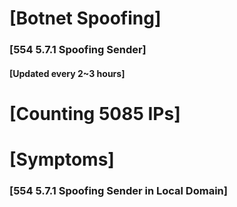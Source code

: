 # [Botnet Spoofing]
### [554 5.7.1 Spoofing Sender]
#### [Updated every 2~3 hours]

# [Counting 5085 IPs]

# [Symptoms] 
###   [554 5.7.1 Spoofing Sender in Local Domain]
